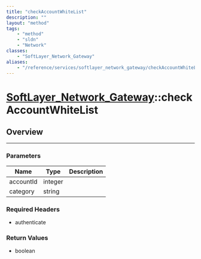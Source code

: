```yaml
---
title: "checkAccountWhiteList"
description: ""
layout: "method"
tags:
    - "method"
    - "sldn"
    - "Network"
classes:
    - "SoftLayer_Network_Gateway"
aliases:
    - "/reference/services/softlayer_network_gateway/checkAccountWhiteList"
---
```

# [SoftLayer_Network_Gateway](/reference/services/SoftLayer_Network_Gateway)::checkAccountWhiteList





## Overview 


-----

### Parameters 
|Name | Type | Description |
| --- | --- | --- |
|accountId| integer| |
|category| string| |


### Required Headers
* authenticate


### Return Values
* boolean




